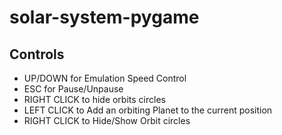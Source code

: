 # solar-system-pygame
## Controls
-   UP/DOWN for Emulation Speed Control
-   ESC for Pause/Unpause
-   RIGHT CLICK to hide orbits circles
-	LEFT CLICK to Add an orbiting Planet to the current position
-	RIGHT CLICK to Hide/Show Orbit circles

